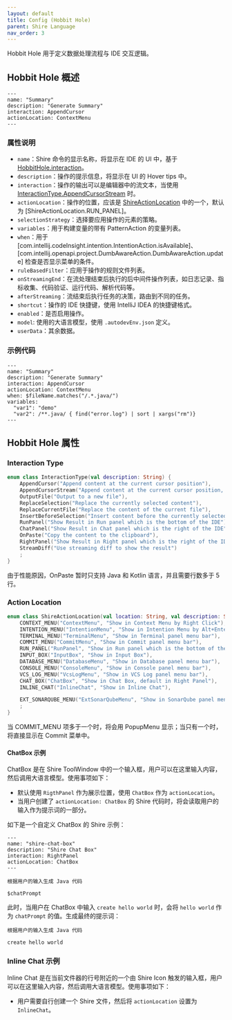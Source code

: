 ```yaml
---
layout: default
title: Config (Hobbit Hole)
parent: Shire Language
nav_order: 3
---
```


Hobbit Hole 用于定义数据处理流程与 IDE 交互逻辑。

## Hobbit Hole 概述

```shire
---
name: "Summary"
description: "Generate Summary"
interaction: AppendCursor
actionLocation: ContextMenu
---
```

### 属性说明

- `name`：Shire 命令的显示名称，将显示在 IDE 的 UI 中，基于 [HobbitHole.interaction](#interaction)。
- `description`：操作的提示信息，将显示在 UI 的 Hover tips 中。
- `interaction`：操作的输出可以是编辑器中的流文本，当使用 [InteractionType.AppendCursorStream](#interaction) 时。
- `actionLocation`：操作的位置，应该是 [ShireActionLocation](#actionlocation) 中的一个，默认为 [ShireActionLocation.RUN_PANEL]。
- `selectionStrategy`：选择要应用操作的元素的策略。
- `variables`：用于构建变量的带有 PatternAction 的变量列表。
- `when`：用于 [com.intellij.codeInsight.intention.IntentionAction.isAvailable]、[com.intellij.openapi.project.DumbAwareAction.DumbAwareAction.update] 检查是否显示菜单的条件。
- `ruleBasedFilter`：应用于操作的规则文件列表。
- `onStreamingEnd`：在流处理结束后执行的后中间件操作列表，如日志记录、指标收集、代码验证、运行代码、解析代码等。
- `afterStreaming`：流结束后执行任务的决策，路由到不同的任务。
- `shortcut`：操作的 IDE 快捷键，使用 IntelliJ IDEA 的快捷键格式。
- `enabled`：是否启用操作。
- `model`: 使用的大语言模型，使用 `.autodevEnv.json` 定义。
- `userData`：其余数据。

### 示例代码

```shire
---
name: "Summary"
description: "Generate Summary"
interaction: AppendCursor
actionLocation: ContextMenu
when: $fileName.matches("/.*.java/")
variables:
  "var1": "demo"
  "var2": /**.java/ { find("error.log") | sort | xargs("rm")}
---
```

## Hobbit Hole 属性

### Interaction Type

```kotlin
enum class InteractionType(val description: String) {
    AppendCursor("Append content at the current cursor position"),
    AppendCursorStream("Append content at the current cursor position, stream output"),
    OutputFile("Output to a new file"),
    ReplaceSelection("Replace the currently selected content"),
    ReplaceCurrentFile("Replace the content of the current file"),
    InsertBeforeSelection("Insert content before the currently selected content"),
    RunPanel("Show Result in Run panel which is the bottom of the IDE"),
    ChatPanel("Show Result in Chat panel which is the right of the IDE"),
    OnPaste("Copy the content to the clipboard"),
    RightPanel("Show Result in Right panel which is the right of the IDE"),
    StreamDiff("Use streaming diff to show the result")
    ;
}
```

由于性能原因，OnPaste 暂时只支持 Java 和 Kotlin 语言，并且需要行数多于 5 行。

### Action Location

```kotlin
enum class ShireActionLocation(val location: String, val description: String) {
    CONTEXT_MENU("ContextMenu", "Show in Context Menu by Right Click"),
    INTENTION_MENU("IntentionMenu", "Show in Intention Menu by Alt+Enter"),
    TERMINAL_MENU("TerminalMenu", "Show in Terminal panel menu bar"),
    COMMIT_MENU("CommitMenu", "Show in Commit panel menu bar"),
    RUN_PANEL("RunPanel", "Show in Run panel which is the bottom of the IDE"),
    INPUT_BOX("InputBox", "Show in Input Box"),
    DATABASE_MENU("DatabaseMenu", "Show in Database panel menu bar"),
    CONSOLE_MENU("ConsoleMenu", "Show in Console panel menu bar"),
    VCS_LOG_MENU("VcsLogMenu", "Show in VCS Log panel menu bar"),
    CHAT_BOX("ChatBox", "Show in Chat Box, default in Right Panel"),
    INLINE_CHAT("InlineChat", "Show in Inline Chat"),

    EXT_SONARQUBE_MENU("ExtSonarQubeMenu", "Show in SonarQube panel menu bar"),
    ;
}
```

当 COMMIT_MENU 项多于一个时，将会用 PopupMenu 显示；当只有一个时，将直接显示在 Commit 菜单中。

#### ChatBox 示例

ChatBox 是在 Shire ToolWindow 中的一个输入框，用户可以在这里输入内容，然后调用大语言模型。使用事项如下：

- 默认使用 `RigthPanel` 作为展示位置，使用 `ChatBox` 作为 `actionLocation`。
- 当用户创建了 `actionLocation: ChatBox` 的 Shire 代码时，将会读取用户的输入作为提示词的一部分。 

如下是一个自定义 ChatBox 的 Shire 示例：

```shire
---
name: "shire-chat-box"
description: "Shire Chat Box"
interaction: RightPanel
actionLocation: ChatBox
---

根据用户的输入生成 Java 代码

$chatPrompt

```

此时，当用户在 ChatBox 中输入 `create hello world` 时，会将 `hello world` 作为 `chatPrompt` 的值。生成最终的提示词：

```shire
根据用户的输入生成 Java 代码 

create hello world
```

### Inline Chat 示例

Inline Chat 是在当前文件器的行号附近的一个由 Shire Icon 触发的输入框，用户可以在这里输入内容，然后调用大语言模型。使用事项如下：

- 用户需要自行创建一个 Shire 文件，然后将 `actionLocation` 设置为 `InlineChat`。

